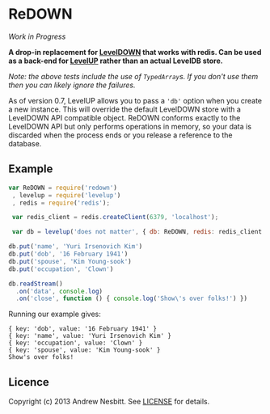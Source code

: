# ReDOWN

*Work in Progress*

**A drop-in replacement for [LevelDOWN](https://github.com/rvagg/node-leveldown) that works with redis. Can be used as a back-end for [LevelUP](https://github.com/rvagg/node-levelup) rather than an actual LevelDB store.**

*Note: the above tests include the use of `TypedArray`s. If you don't use them then you can likely ignore the failures.*

As of version 0.7, LevelUP allows you to pass a `'db'` option when you create a new instance. This will override the default LevelDOWN store with a LevelDOWN API compatible object. ReDOWN conforms exactly to the LevelDOWN API but only performs operations in memory, so your data is discarded when the process ends or you release a reference to the database.

## Example

```js
var ReDOWN = require('redown')
 , levelup = require('levelup')
 , redis = require('redis');

 var redis_client = redis.createClient(6379, 'localhost');  

 var db = levelup('does not matter', { db: ReDOWN, redis: redis_client })

db.put('name', 'Yuri Irsenovich Kim')
db.put('dob', '16 February 1941')
db.put('spouse', 'Kim Young-sook')
db.put('occupation', 'Clown')

db.readStream()
  .on('data', console.log)
  .on('close', function () { console.log('Show\'s over folks!') })
```

Running our example gives:

```
{ key: 'dob', value: '16 February 1941' }
{ key: 'name', value: 'Yuri Irsenovich Kim' }
{ key: 'occupation', value: 'Clown' }
{ key: 'spouse', value: 'Kim Young-sook' }
Show's over folks!
```

## Licence

Copyright (c) 2013 Andrew Nesbitt. See [LICENSE](https://github.com/andrew/node-sass/blob/master/LICENSE) for details.
